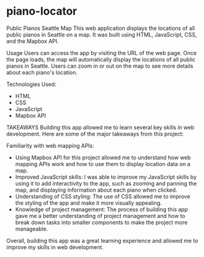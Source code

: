 # piano-locator

Public Pianos Seattle Map
This web application displays the locations of all public pianos in Seattle on a map. It was built using HTML, JavaScript, CSS, and the Mapbox API.

Usage
Users can access the app by visiting the URL of the web page. Once the page loads, the map will automatically display the locations of all public pianos in Seattle. Users can zoom in or out on the map to see more details about each piano's location.

Technologies Used:
- HTML
- CSS
- JavaScript
- Mapbox API

TAKEAWAYS
Building this app allowed me to learn several key skills in web development. Here are some of the major takeaways from this project:

Familiarity with web mapping APIs:
- Using Mapbox API for this project allowed me to understand how web mapping APIs work and how to use them to display location data on a map.
- Improved JavaScript skills: I was able to improve my JavaScript skills by using it to add interactivity to the app, such as zooming and panning the map, and displaying information about each piano when clicked.
- Understanding of CSS styling: The use of CSS allowed me to improve the styling of the app and make it more visually appealing.
- Knowledge of project management: The process of building this app gave me a better understanding of project management and how to break down tasks into smaller components to make the project more manageable.

Overall, building this app was a great learning experience and allowed me to improve my skills in web development.
